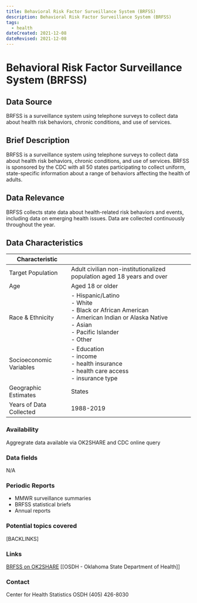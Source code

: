 ```yaml
---
title: Behavioral Risk Factor Surveillance System (BRFSS)
description: Behavioral Risk Factor Surveillance System (BRFSS)
tags:
  - health
dateCreated: 2021-12-08
dateRevised: 2021-12-08
---
```

# Behavioral Risk Factor Surveillance System (BRFSS)

## Data Source
BRFSS is a surveillance system using telephone surveys to collect data about health risk behaviors, chronic conditions, and use of services.

## Brief Description
BRFSS is a surveillance system using telephone surveys to collect data about health risk behaviors, chronic conditions, and use of services. BRFSS is sponsored by the CDC with all 50 states participating to collect uniform, state-specific information about a range of behaviors affecting the health of adults.

## Data Relevance
BRFSS collects state data about health-related risk behaviors and events, including data on emerging health issues. Data are collected continuously throughout the year.

## Data Characteristics
| Characteristic          |                                                                                                                                                     |
|-------------------------|-----------------------------------------------------------------------------------------------------------------------------------------------------|
| Target Population       | Adult civilian non-institutionalized population aged 18 years and over                                                                              |
| Age                     | Aged 18 or older                                                                                                                                    |
| Race & Ethnicity        | - Hispanic/Latino<br/>- White<br/>- Black or African American<br/>- American Indian or Alaska Native<br/>- Asian<br/>- Pacific Islander<br/>- Other |
| Socioeconomic Variables | - Education<br/>- income<br/>- health insurance<br/>- health care access<br/>- insurance type                                                       |
| Geographic Estimates    | States                                                                                                                                              |
| Years of Data Collected | 1988-2019                                                                                                                                           |

### Availability
Aggregrate data available via OK2SHARE and CDC online query

### Data fields 
N/A

### Periodic Reports
- MMWR surveillance summaries
- BRFSS statistical briefs
- Annual reports

### Potential topics covered
[BACKLINKS]

### Links
[BRFSS on OK2SHARE](https://www.health.state.ok.us/stats/Health_Surveys/BRFSS/index.shtml)
[[OSDH - Oklahoma State Department of Health]]

### Contact
Center for Health Statistics
OSDH
(405) 426-8030
